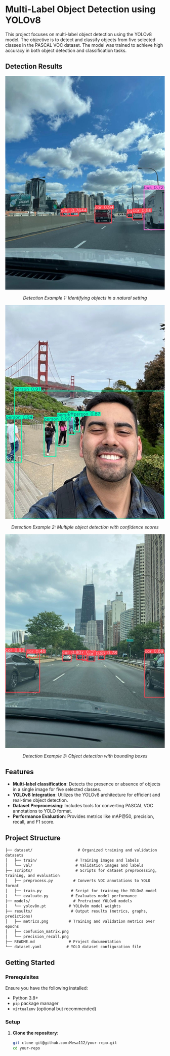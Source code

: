 # Multi-Label Object Detection using YOLOv8

This project focuses on multi-label object detection using the YOLOv8 model. The objective is to detect and classify objects from five selected classes in the PASCAL VOC dataset. The model was trained to achieve high accuracy in both object detection and classification tasks.

## Detection Results

<div align="center">
  <img src="https://github.com/Mesa112/MultiClass-Classificaiton/raw/main/Multi_Class%20Classification/runs/detect/predict/WhatsApp%20Image%202024-12-09%20at%2014.15.26.jpg" width="600">
  <p><i>Detection Example 1: Identifying objects in a natural setting</i></p>
</div>

<div align="center">
  <img src="https://github.com/Mesa112/MultiClass-Classificaiton/raw/main/Multi_Class%20Classification/runs/detect/predict/WhatsApp%20Image%202024-12-09%20at%2014.15.28.jpg" width="600">
  <p><i>Detection Example 2: Multiple object detection with confidence scores</i></p>
</div>

<div align="center">
  <img src="https://github.com/Mesa112/MultiClass-Classificaiton/raw/main/Multi_Class%20Classification/runs/detect/predict/WhatsApp%20Image%202024-12-09%20at%2014.15.30%20(1).jpg" width="600">
  <p><i>Detection Example 3: Object detection with bounding boxes</i></p>
</div>

## Features

- **Multi-label classification**: Detects the presence or absence of objects in a single image for five selected classes.
- **YOLOv8 Integration**: Utilizes the YOLOv8 architecture for efficient and real-time object detection.
- **Dataset Preprocessing**: Includes tools for converting PASCAL VOC annotations to YOLO format.
- **Performance Evaluation**: Provides metrics like mAP@50, precision, recall, and F1 score.

## Project Structure

```
├── dataset/                    # Organized training and validation datasets
│   ├── train/                 # Training images and labels
│   └── val/                   # Validation images and labels
├── scripts/                   # Scripts for dataset preprocessing, training, and evaluation
│   ├── preprocess.py         # Converts VOC annotations to YOLO format
│   ├── train.py             # Script for training the YOLOv8 model
│   └── evaluate.py          # Evaluates model performance
├── models/                   # Pretrained YOLOv8 models
│   └── yolov8n.pt          # YOLOv8n model weights
├── results/                 # Output results (metrics, graphs, predictions)
│   ├── metrics.png         # Training and validation metrics over epochs
│   ├── confusion_matrix.png
│   └── precision_recall.png
├── README.md               # Project documentation
└── dataset.yaml           # YOLO dataset configuration file
```

## Getting Started

### Prerequisites

Ensure you have the following installed:
- Python 3.8+
- `pip` package manager
- `virtualenv` (optional but recommended)

### Setup

1. **Clone the repository**:
   ```bash
   git clone git@github.com:Mesa112/your-repo.git
   cd your-repo
   ```
